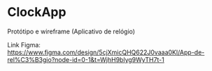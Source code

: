 # ClockApp
Protótipo e wireframe (Aplicativo de relógio)

Link Figma:
https://www.figma.com/design/5cjXmicQHQ622J0vaaa0Kl/App-de-rel%C3%B3gio?node-id=0-1&t=WjhH9blyg9WyTH7t-1

